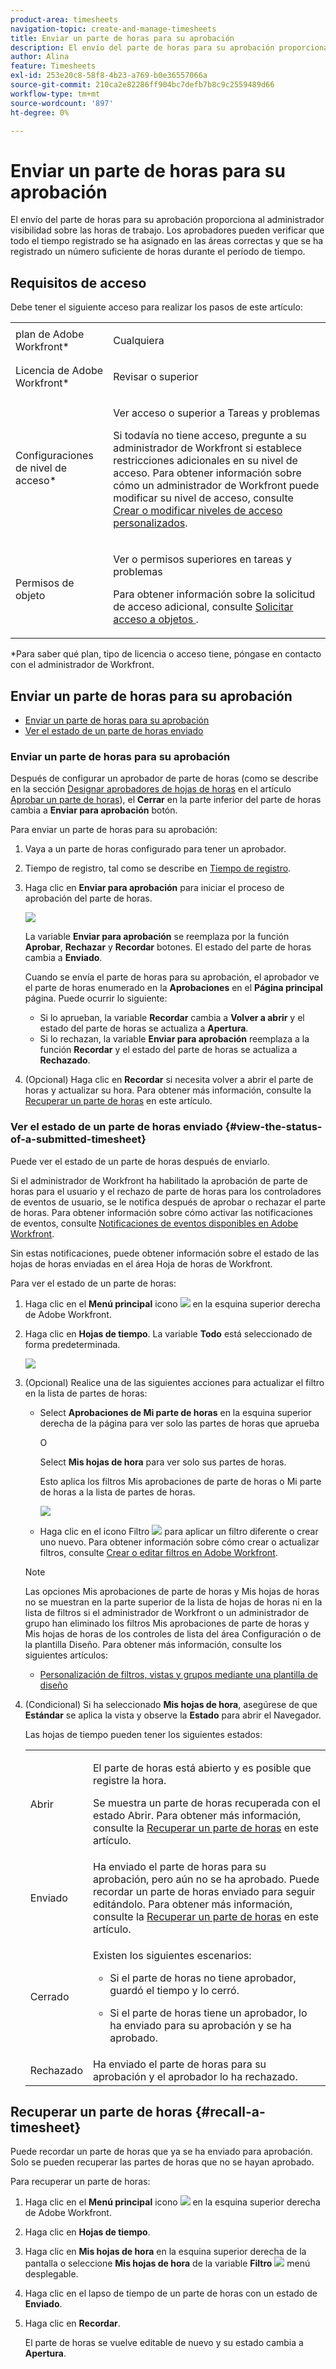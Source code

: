 ```yaml
---
product-area: timesheets
navigation-topic: create-and-manage-timesheets
title: Enviar un parte de horas para su aprobación
description: El envío del parte de horas para su aprobación proporciona al administrador visibilidad sobre las horas de trabajo. Los aprobadores pueden verificar que todo el tiempo registrado se ha asignado en las áreas correctas y que se ha registrado un número suficiente de horas durante el período de tiempo.
author: Alina
feature: Timesheets
exl-id: 253e20c8-58f8-4b23-a769-b0e36557066a
source-git-commit: 210ca2e82286ff904bc7defb7b8c9c2559489d66
workflow-type: tm+mt
source-wordcount: '897'
ht-degree: 0%

---
```


# Enviar un parte de horas para su aprobación

El envío del parte de horas para su aprobación proporciona al administrador visibilidad sobre las horas de trabajo. Los aprobadores pueden verificar que todo el tiempo registrado se ha asignado en las áreas correctas y que se ha registrado un número suficiente de horas durante el período de tiempo.

## Requisitos de acceso

Debe tener el siguiente acceso para realizar los pasos de este artículo:

<table style="table-layout:auto"> 
 <col> 
 <col> 
 <tbody> 
  <tr> 
   <td role="rowheader">plan de Adobe Workfront*</td> 
   <td> <p>Cualquiera</p> </td> 
  </tr> 
  <tr> 
   <td role="rowheader">Licencia de Adobe Workfront*</td> 
   <td> <p>Revisar o superior</p> </td> 
  </tr> 
  <tr> 
   <td role="rowheader">Configuraciones de nivel de acceso*</td> 
   <td> <p>Ver acceso o superior a Tareas y problemas</p> <p>Si todavía no tiene acceso, pregunte a su administrador de Workfront si establece restricciones adicionales en su nivel de acceso. Para obtener información sobre cómo un administrador de Workfront puede modificar su nivel de acceso, consulte <a href="../../administration-and-setup/add-users/configure-and-grant-access/create-modify-access-levels.md" class="MCXref xref">Crear o modificar niveles de acceso personalizados</a>.</p> </td> 
  </tr> 
  <tr> 
   <td role="rowheader">Permisos de objeto</td> 
   <td> <p>Ver o permisos superiores en tareas y problemas</p> <p>Para obtener información sobre la solicitud de acceso adicional, consulte <a href="../../workfront-basics/grant-and-request-access-to-objects/request-access.md" class="MCXref xref">Solicitar acceso a objetos </a>.</p> </td> 
  </tr> 
 </tbody> 
</table>

*Para saber qué plan, tipo de licencia o acceso tiene, póngase en contacto con el administrador de Workfront.

## Enviar un parte de horas para su aprobación

* [Enviar un parte de horas para su aprobación](#submit-a-timesheet-for-approval)
* [Ver el estado de un parte de horas enviado](#view-the-status-of-a-submitted-timesheet)

### Enviar un parte de horas para su aprobación

Después de configurar un aprobador de parte de horas (como se describe en la sección [Designar aprobadores de hojas de horas](../../timesheets/create-and-manage-timesheets/timesheet-approvals.md#designating-a-timesheet-approver) en el artículo [Aprobar un parte de horas](../../timesheets/create-and-manage-timesheets/timesheet-approvals.md)), el **Cerrar** en la parte inferior del parte de horas cambia a **Enviar para aprobación** botón.

Para enviar un parte de horas para su aprobación:

1. Vaya a un parte de horas configurado para tener un aprobador.
1. Tiempo de registro, tal como se describe en [Tiempo de registro](../../timesheets/create-and-manage-timesheets/log-time.md).
1. Haga clic en **Enviar para aprobación** para iniciar el proceso de aprobación del parte de horas.

   ![](assets/submit-for-approval-button-on-timesheet-nwe.png)

   La variable **Enviar para aprobación** se reemplaza por la función **Aprobar**, **Rechazar** y **Recordar** botones. El estado del parte de horas cambia a **Enviado**.

   Cuando se envía el parte de horas para su aprobación, el aprobador ve el parte de horas enumerado en la **Aprobaciones** en el **Página principal** página. Puede ocurrir lo siguiente:

   * Si lo aprueban, la variable **Recordar** cambia a **Volver a abrir** y el estado del parte de horas se actualiza a **Apertura**.
   * Si lo rechazan, la variable **Enviar para aprobación** reemplaza a la función **Recordar** y el estado del parte de horas se actualiza a **Rechazado**.

1. (Opcional) Haga clic en **Recordar** si necesita volver a abrir el parte de horas y actualizar su hora. Para obtener más información, consulte la [Recuperar un parte de horas](#recall-a-timesheet) en este artículo.

### Ver el estado de un parte de horas enviado {#view-the-status-of-a-submitted-timesheet}

Puede ver el estado de un parte de horas después de enviarlo.

Si el administrador de Workfront ha habilitado la aprobación de parte de horas para el usuario y el rechazo de parte de horas para los controladores de eventos de usuario, se le notifica después de aprobar o rechazar el parte de horas. Para obtener información sobre cómo activar las notificaciones de eventos, consulte [Notificaciones de eventos disponibles en Adobe Workfront](../../administration-and-setup/manage-workfront/emails/event-notifications-available-in-wf.md).

Sin estas notificaciones, puede obtener información sobre el estado de las hojas de horas enviadas en el área Hoja de horas de Workfront.

Para ver el estado de un parte de horas:

1. Haga clic en el **Menú principal** icono ![](assets/main-menu-icon.png) en la esquina superior derecha de Adobe Workfront.
1. Haga clic en **Hojas de tiempo**. La variable **Todo** está seleccionado de forma predeterminada.

   ![](assets/timesheet-list-one-timesheet-selected-nwe-350x70.png)

1. (Opcional) Realice una de las siguientes acciones para actualizar el filtro en la lista de partes de horas:

   * Select **Aprobaciones de Mi parte de horas** en la esquina superior derecha de la página para ver solo las partes de horas que aprueba

      O

      Select **Mis hojas de hora** para ver solo sus partes de horas.

      Esto aplica los filtros Mis aprobaciones de parte de horas o Mi parte de horas a la lista de partes de horas.

      ![](assets/my-timesheet-approvals-my-timesheets-pills-on-timesheets-list-nwe-350x58.png)

   * Haga clic en el icono Filtro ![](assets/filter-nwepng.png) para aplicar un filtro diferente o crear uno nuevo. Para obtener información sobre cómo crear o actualizar filtros, consulte [Crear o editar filtros en Adobe Workfront](../../reports-and-dashboards/reports/reporting-elements/create-filters.md).
   >[!NOTE]
   >
   >Las opciones Mis aprobaciones de parte de horas y Mis hojas de horas no se muestran en la parte superior de la lista de hojas de horas ni en la lista de filtros si el administrador de Workfront o un administrador de grupo han eliminado los filtros Mis aprobaciones de parte de horas y Mis hojas de horas de los controles de lista del área Configuración o de la plantilla Diseño. Para obtener más información, consulte los siguientes artículos:
   >
   >   
   >   
   >   * [Personalización de filtros, vistas y grupos mediante una plantilla de diseño](../../administration-and-setup/customize-workfront/use-layout-templates/customize-fvg-list-controls-layout-template.md)


1. (Condicional) Si ha seleccionado **Mis hojas de hora**, asegúrese de que **Estándar** se aplica la vista y observe la **Estado** para abrir el Navegador.

   Las hojas de tiempo pueden tener los siguientes estados:

   <table style="table-layout:auto"> 
    <col> 
    <col> 
    <tbody> 
     <tr> 
      <td role="rowheader">Abrir</td> 
      <td> <p>El parte de horas está abierto y es posible que registre la hora. </p> <p>Se muestra un parte de horas recuperada con el estado Abrir. Para obtener más información, consulte la <a href="#recall-a-timesheet" class="MCXref xref">Recuperar un parte de horas</a> en este artículo. </p> </td> 
     </tr> 
     <tr> 
      <td role="rowheader">Enviado</td> 
      <td>Ha enviado el parte de horas para su aprobación, pero aún no se ha aprobado. Puede recordar un parte de horas enviado para seguir editándolo. Para obtener más información, consulte la <a href="#recall-a-timesheet" class="MCXref xref">Recuperar un parte de horas</a> en este artículo. </td> 
     </tr> 
     <tr> 
      <td role="rowheader">Cerrado</td> 
      <td> <p>Existen los siguientes escenarios:</p> 
       <ul> 
        <li> <p>Si el parte de horas no tiene aprobador, guardó el tiempo y lo cerró.</p> </li> 
        <li> <p>Si el parte de horas tiene un aprobador, lo ha enviado para su aprobación y se ha aprobado.</p> </li> 
       </ul> </td> 
     </tr> 
     <tr> 
      <td role="rowheader">Rechazado</td> 
      <td>Ha enviado el parte de horas para su aprobación y el aprobador lo ha rechazado.</td> 
     </tr> 
    </tbody> 
   </table>

## Recuperar un parte de horas {#recall-a-timesheet}

Puede recordar un parte de horas que ya se ha enviado para aprobación. Solo se pueden recuperar las partes de horas que no se hayan aprobado.

Para recuperar un parte de horas:

1. Haga clic en el **Menú principal** icono ![](assets/main-menu-icon.png) en la esquina superior derecha de Adobe Workfront.

1. Haga clic en **Hojas de tiempo**.
1. Haga clic en **Mis hojas de hora** en la esquina superior derecha de la pantalla o seleccione **Mis hojas de hora** de la variable **Filtro** ![](assets/filter-nwepng.png) menú desplegable.
1. Haga clic en el lapso de tiempo de un parte de horas con un estado de **Enviado**.
1. Haga clic en **Recordar**.

   El parte de horas se vuelve editable de nuevo y su estado cambia a **Apertura**.
